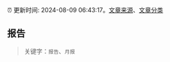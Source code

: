 :alarm_clock: 更新时间: 2024-08-09 06:43:17。[文章来源](/README.md)、[文章分类](/TAGS.md)

## 报告


> 关键字：`报告`、`月报`



